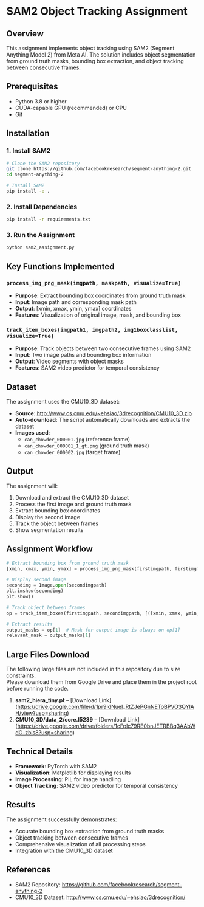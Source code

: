 # SAM2 Object Tracking Assignment  

## Overview
This assignment implements object tracking using SAM2 (Segment Anything Model 2) from Meta AI. The solution includes object segmentation from ground truth masks, bounding box extraction, and object tracking between consecutive frames.

## Prerequisites
- Python 3.8 or higher
- CUDA-capable GPU (recommended) or CPU
- Git

## Installation

### 1. Install SAM2
```bash
# Clone the SAM2 repository
git clone https://github.com/facebookresearch/segment-anything-2.git
cd segment-anything-2

# Install SAM2
pip install -e .
```

### 2. Install Dependencies
```bash
pip install -r requirements.txt
```

### 3. Run the Assignment
```bash
python sam2_assignment.py
```

## Key Functions Implemented

### `process_img_png_mask(imgpath, maskpath, visualize=True)`
- **Purpose**: Extract bounding box coordinates from ground truth mask
- **Input**: Image path and corresponding mask path
- **Output**: [xmin, xmax, ymin, ymax] coordinates
- **Features**: Visualization of original image, mask, and bounding box

### `track_item_boxes(imgpath1, imgpath2, img1boxclasslist, visualize=True)`
- **Purpose**: Track objects between two consecutive frames using SAM2
- **Input**: Two image paths and bounding box information
- **Output**: Video segments with object masks
- **Features**: SAM2 video predictor for temporal consistency

## Dataset
The assignment uses the CMU10_3D dataset:
- **Source**: http://www.cs.cmu.edu/~ehsiao/3drecognition/CMU10_3D.zip
- **Auto-download**: The script automatically downloads and extracts the dataset
- **Images used**: 
  - `can_chowder_000001.jpg` (reference frame)
  - `can_chowder_000001_1_gt.png` (ground truth mask)
  - `can_chowder_000002.jpg` (target frame)

## Output
The assignment will:
1. Download and extract the CMU10_3D dataset
2. Process the first image and ground truth mask
3. Extract bounding box coordinates
4. Display the second image
5. Track the object between frames
6. Show segmentation results

## Assignment Workflow
```python
# Extract bounding box from ground truth mask
[xmin, xmax, ymin, ymax] = process_img_png_mask(firstimgpath, firstimgmaskpath, visualize=True)

# Display second image
secondimg = Image.open(secondimgpath)
plt.imshow(secondimg)
plt.show()

# Track object between frames
op = track_item_boxes(firstimgpath, secondimgpath, [([xmin, xmax, ymin, ymax], 1)], visualize=True)

# Extract results
output_masks = op[1]  # Mask for output image is always on op[1]
relevant_mask = output_masks[1]
```

## Large Files Download
The following large files are not included in this repository due to size constraints.  
Please download them from Google Drive and place them in the project root before running the code.

1. **sam2_hiera_tiny.pt** – [Download Link] (https://drive.google.com/file/d/1pr9IdNueI_RtZJePGnNEToBPVO3QYlAH/view?usp=sharing)
2. **CMU10_3D/data_2/core.l5239** – [Download Link] (https://drive.google.com/drive/folders/1cFplc79RE0bnJETRBBq3AAbWdG-zbls8?usp=sharing)

## Technical Details
- **Framework**: PyTorch with SAM2
- **Visualization**: Matplotlib for displaying results
- **Image Processing**: PIL for image handling
- **Object Tracking**: SAM2 video predictor for temporal consistency

## Results
The assignment successfully demonstrates:
- Accurate bounding box extraction from ground truth masks
- Object tracking between consecutive frames
- Comprehensive visualization of all processing steps
- Integration with the CMU10_3D dataset

## References
- SAM2 Repository: https://github.com/facebookresearch/segment-anything-2
- CMU10_3D Dataset: http://www.cs.cmu.edu/~ehsiao/3drecognition/
